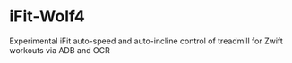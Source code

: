 # iFit-Wolf4
Experimental iFit auto-speed and auto-incline control of treadmill for Zwift workouts via ADB and OCR
